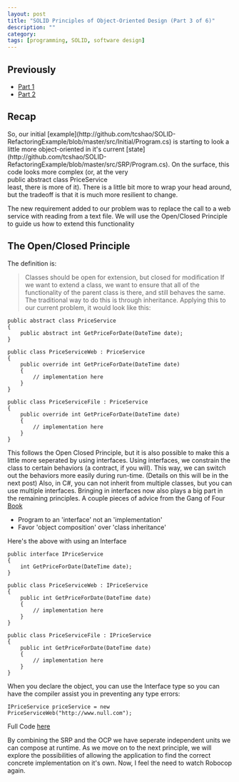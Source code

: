 ```yaml
---
layout: post
title: "SOLID Principles of Object-Oriented Design (Part 3 of 6)"
description: ""
category: 
tags: [programming, SOLID, software design]
---
```

Previously
----------
* [Part 1](http://autoincomplete.com/2013/05/23/SOLID-Intro-1-of-6/)
* [Part 2](http://autoincomplete.com/2013/05/29/SOLID-SRP-2-of-6/)

Recap
-----
<div class="pull-left">So, our initial [example](http://github.com/tcshao/SOLID-RefactoringExample/blob/master/src/Initial/Program.cs) is starting to look a little more object-oriented in it's current [state](http://github.com/tcshao/SOLID-RefactoringExample/blob/master/src/SRP/Program.cs). On the surface, this code looks more complex (or, at the very <div class="code">public abstract class PriceService</div>least, there is more of it).  There is a little bit more to wrap your head around, but the tradeoff is that it is much more resilient to change.</div>

The new requirement added to our problem was to replace the call to a web service with reading from a text file.  We will use the Open/Closed Principle to guide us how to extend this functionality

The Open/Closed Principle
-----
The definition is:
> Classes should be open for extension, but closed for modification
If we want to extend a class, we want to ensure that all of the functionality of the parent class is there, and still behaves the same.  The traditional way to do this is through inheritance.  Applying this to our current problem, it would look like this:

    public abstract class PriceService
    {
        public abstract int GetPriceForDate(DateTime date);
    }

    public class PriceServiceWeb : PriceService
    {
    	public override int GetPriceForDate(DateTime date)
    	{
    		// implementation here
    	}
    }

    public class PriceServiceFile : PriceService
    {
    	public override int GetPriceForDate(DateTime date)
    	{
    		// implementation here
    	}
    }

This follows the Open Closed Principle, but it is also possible to make this a little more seperated by using interfaces.  Using interfaces, we constrain the class to certain behaviors (a contract, if you will).  This way, we can switch out the behaviors more easily during run-time. (Details on this will be in the next post)  Also, in C#, you can not inherit from multiple classes, but you can use multiple interfaces.  Bringing in interfaces now also plays a big part in the remaining principles.  A couple pieces of advice from the Gang of Four [Book](http://en.wikipedia.org/wiki/Design_Patterns)

* Program to an 'interface' not an 'implementation'
* Favor 'object composition' over 'class inheritance'

Here's the above with using an Interface

    public interface IPriceService
    {
        int GetPriceForDate(DateTime date);
    }

	public class PriceServiceWeb : IPriceService
	{
		public int GetPriceForDate(DateTime date)
		{
			// implementation here
		}
	}

	public class PriceServiceFile : IPriceService
	{
		public int GetPriceForDate(DateTime date)
		{
			// implementation here
		}
	}

When you declare the object, you can use the Interface type so you can have the compiler assist you in preventing any type errors:

	IPriceService priceService = new PriceServiceWeb("http://www.null.com");

Full Code [here](https://github.com/tcshao/SOLID-RefactoringExample/blob/master/src/OCP/Program.cs)

By combining the SRP and the OCP we have seperate independent units we can compose at runtime.  As we move on to the next principle, we will explore the possibilities of allowing the application to find the correct concrete implementation on it's own.  Now, I feel the need to watch Robocop again.